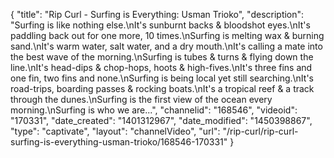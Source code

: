 {
    "title": "Rip Curl - Surfing is Everything: Usman Trioko",
    "description": "Surfing is like nothing else.\nIt's sunburnt backs & bloodshot eyes.\nIt's paddling back out for one more, 10 times.\nSurfing is melting wax & burning sand.\nIt's warm water, salt water, and a dry mouth.\nIt's calling a mate into the best wave of the morning.\nSurfing is tubes & turns & flying down the line.\nIt's head-dips & chop-hops, hoots & high-fives.\nIt's three fins and one fin, two fins and none.\nSurfing is being local yet still searching.\nIt's road-trips, boarding passes & rocking boats.\nIt's a tropical reef & a track through the dunes.\nSurfing is the first view of the ocean every morning.\nSurfing is who we are...",
    "channelid": "168546",
    "videoid": "170331",
    "date_created": "1401312967",
    "date_modified": "1450398867",
    "type": "captivate",
    "layout": "channelVideo",
    "url": "\/rip-curl\/rip-curl-surfing-is-everything-usman-trioko\/168546-170331"
}